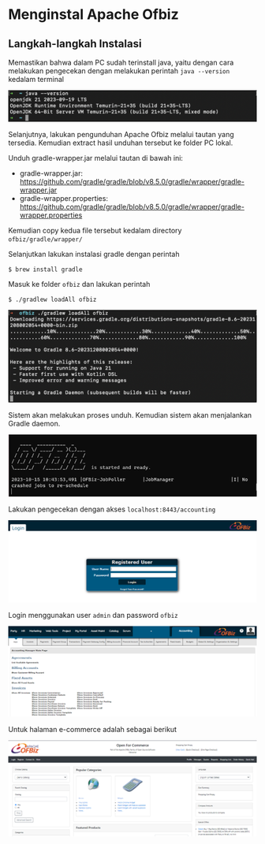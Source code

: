 # Menginstal Apache Ofbiz

## Langkah-langkah Instalasi

Memastikan bahwa dalam PC sudah terinstall java, yaitu dengan cara melakukan pengecekan dengan melakukan perintah `java --version` kedalam terminal

![java](1-java.png)

Selanjutnya, lakukan pengunduhan Apache Ofbiz melalui tautan yang tersedia. Kemudian extract hasil unduhan tersebut ke folder PC lokal.

Unduh gradle-wrapper.jar melalui tautan di bawah ini:

- gradle-wrapper.jar: https://github.com/gradle/gradle/blob/v8.5.0/gradle/wrapper/gradle-wrapper.jar
- gradle-wrapper.properties: https://github.com/gradle/gradle/blob/v8.5.0/gradle/wrapper/gradle-wrapper.properties

Kemudian copy kedua file tersebut kedalam directory `ofbiz/gradle/wrapper/`

Selanjutkan lakukan instalasi gradle dengan perintah

```
$ brew install gradle
```

Masuk ke folder `ofbiz` dan lakukan perintah

```
$ ./gradlew loadAll ofbiz
```

![gradle](2-gradlew.png)

Sistem akan melakukan proses unduh. Kemudian sistem akan menjalankan Gradle daemon.

![started](3-started.png)

Lakukan pengecekan dengan akses `localhost:8443/accounting`

![login](4-login.png)

Login menggunakan user `admin` dan password `ofbiz`

![main](5-main.png)

Untuk halaman e-commerce adalah sebagai berikut

![commerce](6-commerce.png)
